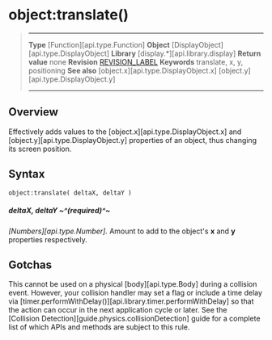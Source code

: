 # object:translate()

> --------------------- ------------------------------------------------------------------------------------------
> __Type__              [Function][api.type.Function]
> __Object__            [DisplayObject][api.type.DisplayObject]
> __Library__           [display.*][api.library.display]
> __Return value__      none
> __Revision__          [REVISION_LABEL](REVISION_URL)
> __Keywords__          translate, x, y, positioning
> __See also__          [object.x][api.type.DisplayObject.x]
>								[object.y][api.type.DisplayObject.y]
> --------------------- ------------------------------------------------------------------------------------------


## Overview

Effectively adds values to the [object.x][api.type.DisplayObject.x] and [object.y][api.type.DisplayObject.y] properties of an object, thus changing its screen position.

## Syntax

	object:translate( deltaX, deltaY )
	
##### deltaX, deltaY ~^(required)^~
_[Numbers][api.type.Number]._ Amount to add to the object's __x__ and __y__ properties respectively.

## Gotchas

This cannot be used on a physical [body][api.type.Body] during a collision event. However, your collision handler may set a flag or include a time delay via [timer.performWithDelay()][api.library.timer.performWithDelay] so that the action can occur in the next application cycle or later. See the [Collision&nbsp;Detection][guide.physics.collisionDetection] guide for a complete list of which APIs and methods are subject to this rule.